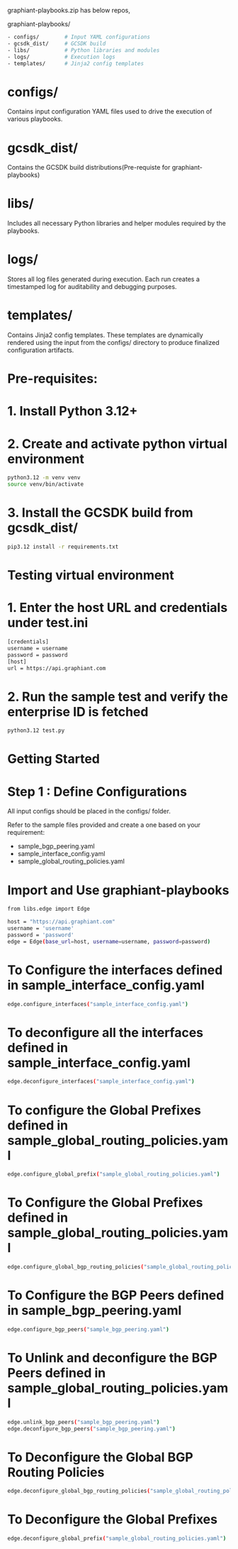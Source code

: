 

graphiant-playbooks.zip has below repos,

graphiant-playbooks/
```sh
- configs/        # Input YAML configurations
- gcsdk_dist/     # GCSDK build
- libs/           # Python libraries and modules
- logs/           # Execution logs
- templates/      # Jinja2 config templates
```

# configs/
Contains input configuration YAML files used to drive the execution of various playbooks.

# gcsdk_dist/
Contains the GCSDK build distributions(Pre-requiste for graphiant-playbooks)

# libs/
Includes all necessary Python libraries and helper modules required by the playbooks.

# logs/
Stores all log files generated during execution. Each run creates a timestamped log 
for auditability and debugging purposes.

# templates/
Contains Jinja2 config templates. These templates are dynamically rendered using the 
input from the configs/ directory to produce finalized configuration artifacts.

# Pre-requisites:

# 1. Install Python 3.12+

# 2. Create and activate python virtual environment
```sh
python3.12 -m venv venv
source venv/bin/activate
```

# 3. Install the GCSDK build from gcsdk_dist/
```sh
pip3.12 install -r requirements.txt
```

# Testing virtual environment

# 1. Enter the host URL and credentials under test.ini
```sh
[credentials]
username = username
password = password
[host]
url = https://api.graphiant.com
```

# 2. Run the sample test and verify the enterprise ID is fetched
```sh
python3.12 test.py
```

# Getting Started

# Step 1 : Define Configurations

All input configs should be placed in the configs/ folder.

Refer to the sample files provided and create a one based on your requirement:

- sample_bgp_peering.yaml
- sample_interface_config.yaml
- sample_global_routing_policies.yaml 

# Import and Use graphiant-playbooks
```sh
from libs.edge import Edge

host = "https://api.graphiant.com"
username = 'username'
password = 'password'
edge = Edge(base_url=host, username=username, password=password)
```
# To Configure the interfaces defined in sample_interface_config.yaml
```sh
edge.configure_interfaces("sample_interface_config.yaml")
```

# To deconfigure all the interfaces defined in sample_interface_config.yaml
```sh
edge.deconfigure_interfaces("sample_interface_config.yaml")
```

# To configure the Global Prefixes defined in sample_global_routing_policies.yaml
```sh
edge.configure_global_prefix("sample_global_routing_policies.yaml")
```

# To Configure the Global Prefixes defined in sample_global_routing_policies.yaml
```sh
edge.configure_global_bgp_routing_policies("sample_global_routing_policies.yaml")
```

# To Configure the BGP Peers defined in sample_bgp_peering.yaml
```sh
edge.configure_bgp_peers("sample_bgp_peering.yaml")
```

# To Unlink and deconfigure the BGP Peers defined in sample_global_routing_policies.yaml
```sh
edge.unlink_bgp_peers("sample_bgp_peering.yaml")
edge.deconfigure_bgp_peers("sample_bgp_peering.yaml")
```

# To Deconfigure the Global BGP Routing Policies
```sh
edge.deconfigure_global_bgp_routing_policies("sample_global_routing_policies.yaml")
```

# To Deconfigure the Global Prefixes
```sh
edge.deconfigure_global_prefix("sample_global_routing_policies.yaml")
```
